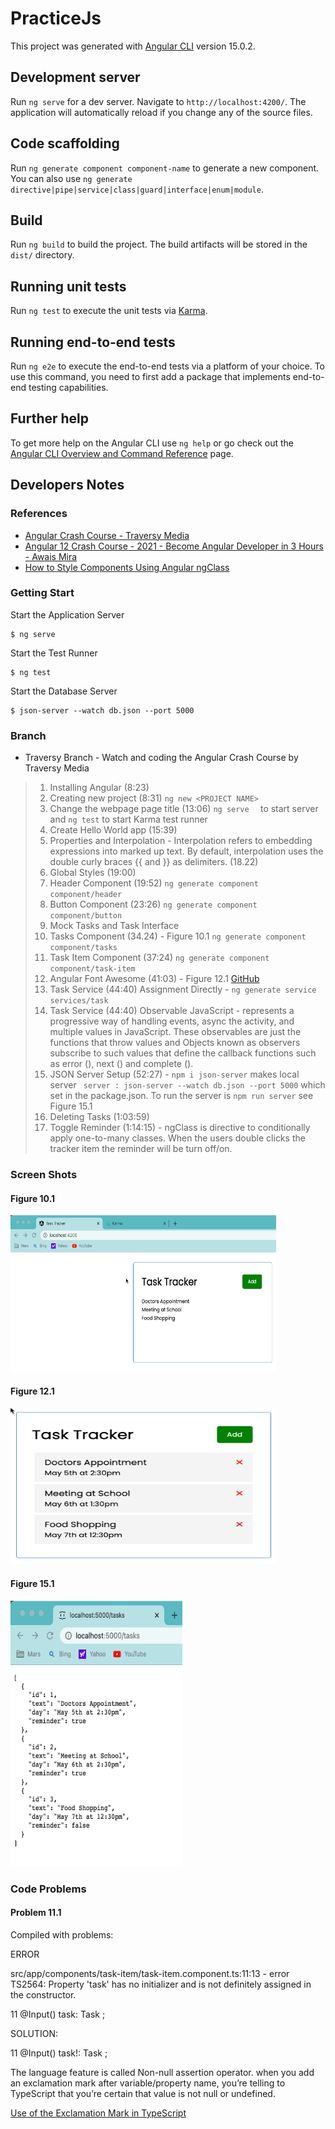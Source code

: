 # PracticeJs

This project was generated with [Angular CLI](https://github.com/angular/angular-cli) version 15.0.2.

## Development server

Run `ng serve` for a dev server. Navigate to `http://localhost:4200/`. The application will automatically reload if you change any of the source files.

## Code scaffolding

Run `ng generate component component-name` to generate a new component. You can also use `ng generate directive|pipe|service|class|guard|interface|enum|module`.

## Build

Run `ng build` to build the project. The build artifacts will be stored in the `dist/` directory.

## Running unit tests

Run `ng test` to execute the unit tests via [Karma](https://karma-runner.github.io).

## Running end-to-end tests

Run `ng e2e` to execute the end-to-end tests via a platform of your choice. To use this command, you need to first add a package that implements end-to-end testing capabilities.

## Further help

To get more help on the Angular CLI use `ng help` or go check out the [Angular CLI Overview and Command Reference](https://angular.io/cli) page.

## Developers Notes
### References
* [Angular Crash Course - Traversy Media](https://www.youtube.com/watch?v=3dHNOWTI7H8)
* [Angular 12 Crash Course - 2021 - Become Angular Developer in 3 Hours - Awais Mira](https://www.youtube.com/watch?v=LA_v8isNp5E)
* [How to Style Components Using Angular ngClass](https://www.pluralsight.com/guides/how-to-style-components-using-angular-ngclass?aid=7014Q000002DU4oQAG&promo=&oid=&utm_source=non_branded&utm_medium=digital_paid_search_google&utm_campaign=US_Dynamic_ProgrammingLanguages&utm_content=&utm_term=17331039103&gclid=CjwKCAiAv9ucBhBXEiwA6N8nYFDfe7p7VhcUMzA_lAwfPF51xVUuXhHISzesCv0toFMj2dBd-hTrqBoC9JQQAvD_BwE)

### Getting Start
Start the Application Server
```
$ ng serve 
```

Start the Test Runner

```
$ ng test 
```

Start the Database Server
```
$ json-server --watch db.json --port 5000
```

### Branch

* Traversy Branch - Watch and coding the Angular Crash Course by Traversy Media  
> 1. Installing Angular (8:23)    
> 2. Creating new project (8:31)  ```ng new <PROJECT NAME> ```
> 3. Change the webpage page title (13:06) ```ng serve  ``` to start server and ```ng test``` to start Karma test runner
> 4. Create Hello World app (15:39)
> 5. Properties and Interpolation - Interpolation refers to embedding expressions into marked up text. By default, interpolation uses the double curly braces {{ and }} as delimiters. (18.22)
> 6. Global Styles (19:00)
> 7. Header Component (19:52) ```ng generate component component/header ```
> 8. Button Component (23:26) ```ng generate component component/button ```
> 9. Mock Tasks and Task Interface 
> 10. Tasks Component (34.24) - Figure 10.1 ```ng generate component component/tasks ```
> 11. Task Item Component (37:24) ```ng generate component component/task-item```
> 12. Angular Font Awesome (41:03) - Figure 12.1 [GitHub](https://github.com/FortAwesome/angular-fontawesome)
> 13. Task Service (44:40) Assignment Directly - ```ng generate service services/task ```
> 14. Task Service (44:40) Observable JavaScript - represents a progressive way of handling events, async the activity, and multiple values in JavaScript. These observables are just the functions that throw values and Objects known as observers subscribe to such values that define the callback functions such as error (), next () and complete ().
> 15. JSON Server Setup (52:27) - ```npm i json-server``` makes local server ``` server : json-server --watch db.json --port 5000``` which set in the package.json.  To run the server is ```npm run server```  see Figure 15.1
> 16. Deleting Tasks (1:03:59)
> 17. Toggle Reminder (1:14:15) - ngClass is directive to conditionally apply one-to-many classes. When the users double clicks the tracker item the reminder will be turn off/on. 
### Screen Shots

#### Figure 10.1       
<img 
  src="https://github.com/johnnycowboy3033/github-resources/blob/main/practice-js/traversy/TaskTrackerScreenShot.png" 
  alt="Task Tracker Screen Shot" 
  style="width:425px;height:250px;">  

#### Figure 12.1
<img
src="https://github.com/johnnycowboy3033/github-resources/blob/main/practice-js/traversy/servableSubscribe.png"
alt="Observable Subscribe"
style="width:425px;height:250px;">

#### Figure 15.1
<img
src="https://github.com/johnnycowboy3033/github-resources/blob/main/practice-js/traversy/tasksJsonServer.png"
alt="Tasks Json Server"
style="width:275px;height:425px;">

### Code Problems     

#### Problem 11.1     
Compiled with problems:

ERROR

src/app/components/task-item/task-item.component.ts:11:13 - error TS2564: Property 'task' has no initializer and is not definitely assigned in the constructor.

11   @Input()  task: Task  ;

SOLUTION:

11   @Input()  task!: Task  ;

The language feature is called Non-null assertion operator. when you add an exclamation mark after variable/property name, you’re telling to TypeScript that you’re certain that value is not null or undefined.

[Use of the Exclamation Mark in TypeScript](https://www.syncfusion.com/blogs/post/exclamation-mark-in-typescript.aspx)

